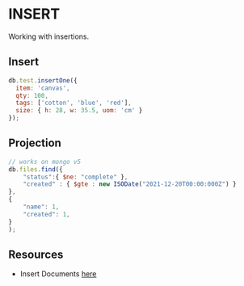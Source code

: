 # INSERT

Working with insertions.  

## Insert

```js
db.test.insertOne({
  item: 'canvas',
  qty: 100,
  tags: ['cotton', 'blue', 'red'],
  size: { h: 28, w: 35.5, uom: 'cm' } 
});

```

## Projection

```js
// works on mongo v5
db.files.find({
    "status":{ $ne: "complete" }, 
    "created" : { $gte : new ISODate("2021-12-20T00:00:000Z") }
},
{   
    "name": 1,
    "created": 1,
}
);
```

## Resources

* Insert Documents [here](https://www.mongodb.com/docs/manual/tutorial/insert-documents/)
